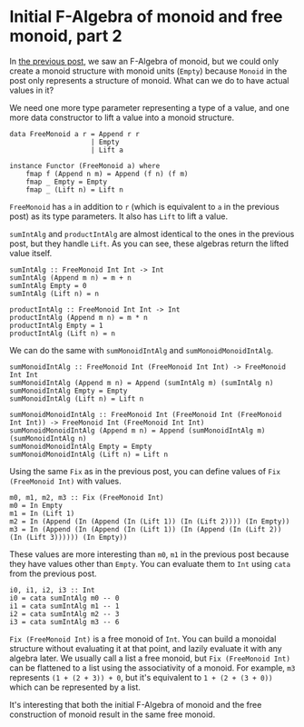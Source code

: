 # Initial F-Algebra of monoid and free monoid, part 2

In [the previous post](./monoid_f_algebra_free1.html), we saw an F-Algebra of monoid, but we could only create a monoid structure with monoid units (`Empty`) because `Monoid` in the post only represents a structure of monoid. What can we do to have actual values in it?

We need one more type parameter representing a type of a value, and one more data constructor to lift a value into a monoid structure.

```
data FreeMonoid a r = Append r r
                    | Empty
                    | Lift a

instance Functor (FreeMonoid a) where
    fmap f (Append n m) = Append (f n) (f m)
    fmap _ Empty = Empty
    fmap _ (Lift n) = Lift n
```

`FreeMonoid` has `a` in addition to `r` (which is equivalent to `a` in the previous post) as its type parameters. It also has `Lift` to lift a value.

`sumIntAlg` and `productIntAlg` are almost identical to the ones in the previous post, but they handle `Lift`. As you can see, these algebras return the lifted value itself.

```
sumIntAlg :: FreeMonoid Int Int -> Int
sumIntAlg (Append m n) = m + n
sumIntAlg Empty = 0
sumIntAlg (Lift n) = n

productIntAlg :: FreeMonoid Int Int -> Int
productIntAlg (Append m n) = m * n
productIntAlg Empty = 1
productIntAlg (Lift n) = n
```

We can do the same with `sumMonoidIntAlg` and `sumMonoidMonoidIntAlg`.

```
sumMonoidIntAlg :: FreeMonoid Int (FreeMonoid Int Int) -> FreeMonoid Int Int
sumMonoidIntAlg (Append m n) = Append (sumIntAlg m) (sumIntAlg n)
sumMonoidIntAlg Empty = Empty
sumMonoidIntAlg (Lift n) = Lift n

sumMonoidMonoidIntAlg :: FreeMonoid Int (FreeMonoid Int (FreeMonoid Int Int)) -> FreeMonoid Int (FreeMonoid Int Int)
sumMonoidMonoidIntAlg (Append m n) = Append (sumMonoidIntAlg m) (sumMonoidIntAlg n)
sumMonoidMonoidIntAlg Empty = Empty
sumMonoidMonoidIntAlg (Lift n) = Lift n
```

Using the same `Fix` as in the previous post, you can define values of `Fix (FreeMonoid Int)` with values.

```
m0, m1, m2, m3 :: Fix (FreeMonoid Int)
m0 = In Empty
m1 = In (Lift 1)
m2 = In (Append (In (Append (In (Lift 1)) (In (Lift 2)))) (In Empty))
m3 = In (Append (In (Append (In (Lift 1)) (In (Append (In (Lift 2)) (In (Lift 3)))))) (In Empty))
```

These values are more interesting than `m0`, `m1` in the previous post because they have values other than `Empty`. You can evaluate them to `Int` using `cata` from the previous post.

```
i0, i1, i2, i3 :: Int
i0 = cata sumIntAlg m0 -- 0
i1 = cata sumIntAlg m1 -- 1
i2 = cata sumIntAlg m2 -- 3
i3 = cata sumIntAlg m3 -- 6
```

`Fix (FreeMonoid Int)` is a free monoid of `Int`. You can build a monoidal structure without evaluating it at that point, and lazily evaluate it with any algebra later. We usually call a list a free monoid, but `Fix (FreeMonoid Int)` can be flattened to a list using the associativity of a monoid. For example, `m3` represents `(1 + (2 + 3)) + 0`, but it's equivalent to `1 + (2 + (3 + 0))` which can be represented by a list.

It's interesting that both the initial F-Algebra of monoid and the free construction of monoid result in the same free monoid.
